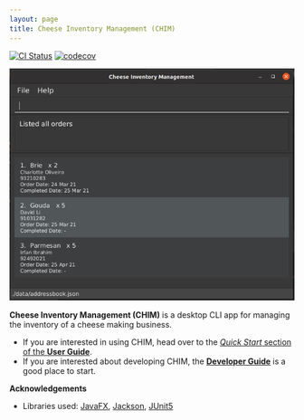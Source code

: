 ```yaml
---
layout: page
title: Cheese Inventory Management (CHIM)
---
```


[![CI Status](https://github.com/AY2021S2-CS2103-W16-2/tp/workflows/Java%20CI/badge.svg)](https://github.com/AY2021S2-CS2103-W16-2/tp/actions)
[![codecov](https://codecov.io/gh/AY2021S2-CS2103-W16-2/tp/branch/master/graph/badge.svg)](https://codecov.io/gh/AY2021S2-CS2103-W16-2/tp)

![Ui](images/Ui.png)

**Cheese Inventory Management (CHIM)** is a desktop CLI app for managing the inventory of a cheese making business.

* If you are interested in using CHIM, head over to the [_Quick Start_ section of the **User Guide**](UserGuide.html#quick-start).
* If you are interested about developing CHIM, the [**Developer Guide**](DeveloperGuide.html) is a good place to start.


**Acknowledgements**

* Libraries used: [JavaFX](https://openjfx.io/), [Jackson](https://github.com/FasterXML/jackson), [JUnit5](https://github.com/junit-team/junit5)
